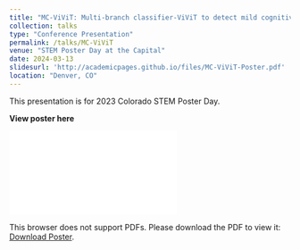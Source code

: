 ```yaml
---
title: "MC-ViViT: Multi-branch classifier-ViViT to detect mild cognitive impairment in older adults using facial videos"
collection: talks
type: "Conference Presentation"
permalink: /talks/MC-ViViT
venue: "STEM Poster Day at the Capital"
date: 2024-03-13
slidesurl: 'http://academicpages.github.io/files/MC-ViViT-Poster.pdf'
location: "Denver, CO"
---
```


This presentation is for 2023 Colorado STEM Poster Day.

**View poster here**

<object data="../files/MC-ViViT-Poster.pdf" type="application/pdf" width="1600px" height="900px">
    <embed src="../files/MC-ViViT-Poster.pdf">
        <p>This browser does not support PDFs. Please download the PDF to view it: <a href="../files/MC-ViViT-Poster.pdf">Download Poster</a>.</p>
    </embed>
</object>
